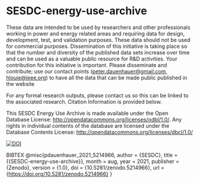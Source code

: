 # SESDC-energy-use-archive

These data are intended to be used by researchers and other professionals working in power and energy related areas and requiring data for design, development, test, and validation purposes. These data should not be used for commercial purposes.  Dissemination of this initiative is taking place so that the number and diversity of the published data sets increase over time and can be used as a valuable public resource for R&D activities. Your contribution for this initiative is important. Please disseminate and contribute; use our contact points (peter.dauenhauer@gmail.com, hlouie@ieee.org) to have all the data that can be made public published in the website

For any formal research outputs, please contact us so this can be linked to the associated research. Citation Information is provided below.

This SESDC Energy Use Archive is made available under the Open Database License: http://opendatacommons.org/licenses/odbl/1.0/. Any rights in individual contents of the database are licensed under the Database Contents License: http://opendatacommons.org/licenses/dbcl/1.0/

[![DOI](https://zenodo.org/badge/397462762.svg)](https://zenodo.org/badge/latestdoi/397462762)

BIBTEX
@misc{pdauenhauer_2021_5214966,
  author       = {SESDC},
  title        = {{SESDC-energy-use-archive}},
  month        = aug,
  year         = 2021,
  publisher    = {Zenodo},
  version      = {1.0},
  doi          = {10.5281/zenodo.5214966},
  url          = {https://doi.org/10.5281/zenodo.5214966}
}
